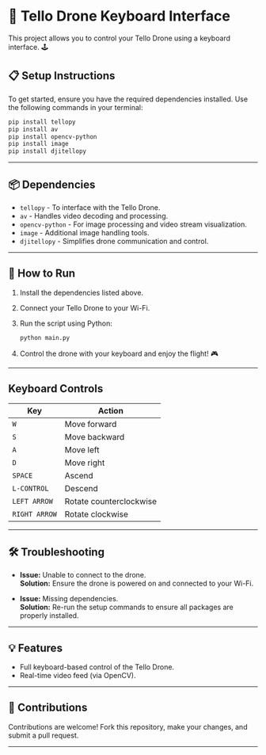 # 🚁 **Tello Drone Keyboard Interface**

This project allows you to control your Tello Drone using a keyboard interface. 🕹️  

## 📋 **Setup Instructions**

To get started, ensure you have the required dependencies installed. Use the following commands in your terminal:

```bash
pip install tellopy
pip install av
pip install opencv-python
pip install image
pip install djitellopy
```

---

## 📦 **Dependencies**

- `tellopy` - To interface with the Tello Drone.  
- `av` - Handles video decoding and processing.  
- `opencv-python` - For image processing and video stream visualization.  
- `image` - Additional image handling tools.  
- `djitellopy` - Simplifies drone communication and control.

---

## 🚀 **How to Run**

1. Install the dependencies listed above.  
2. Connect your Tello Drone to your Wi-Fi.  
3. Run the script using Python:

   ```bash
   python main.py
   ```

4. Control the drone with your keyboard and enjoy the flight! 🎮

---

## **Keyboard Controls**

| Key             | Action                  |
|-----------------|-------------------------|
| `W`            | Move forward            |
| `S`            | Move backward           |
| `A`            | Move left               |
| `D`            | Move right              |
| `SPACE`        | Ascend                  |
| `L-CONTROL`    | Descend                 |
| `LEFT ARROW`   | Rotate counterclockwise |
| `RIGHT ARROW`  | Rotate clockwise        |

---

## 🛠️ **Troubleshooting**

- **Issue:** Unable to connect to the drone.  
  **Solution:** Ensure the drone is powered on and connected to your Wi-Fi.  

- **Issue:** Missing dependencies.  
  **Solution:** Re-run the setup commands to ensure all packages are properly installed.

---

## 💡 **Features**

- Full keyboard-based control of the Tello Drone.  
- Real-time video feed (via OpenCV).  

---

## 🤝 **Contributions**

Contributions are welcome! Fork this repository, make your changes, and submit a pull request.  

---
